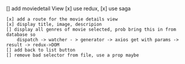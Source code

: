 [] add moviedetail View
    [x] use redux, [x] use saga
    
    [x] add a route for the movie details view
    [x] display title, image, descripion
    [] display all genres of movie selected, prob bring this in from database so
        dispatch -> watcher - > generator -> axios get with params -> result -> redux->DOM
    [] add back to list button
    [] remove bad selector from file, use a prop maybe